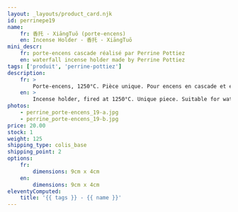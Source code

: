 ```yaml
---
layout: _layouts/product_card.njk
id: perrinepe19
name:
    fr: 香托 - XiāngTuō (porte-encens)
    en: Incense Holder - 香托 - XiāngTuō
mini_descr:
    fr: porte-encens cascade réalisé par Perrine Pottiez
    en: waterfall incense holder made by Perrine Pottiez
tags: ['produit', 'perrine-pottiez']
description: 
    fr: >
        Porte-encens, 1250°C. Pièce unique. Pour encens en cascade et encens normal.
    en: >
        Incense holder, fired at 1250°C. Unique piece. Suitable for waterfall incense and regular incense.
photos:
    - perrine_porte-encens_19-a.jpg
    - perrine_porte-encens_19-b.jpg
price: 20.00
stock: 1
weight: 125
shipping_type: colis_base
shipping_point: 2
options:
    fr:
        dimensions: 9cm x 4cm
    en:
        dimensions: 9cm x 4cm
eleventyComputed:
    title: '{{ tags }} - {{ name }}'
---
```

